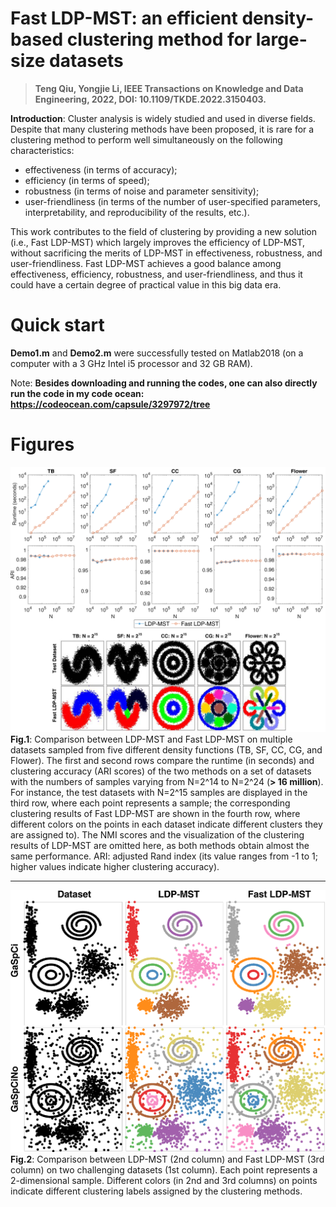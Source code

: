 # Fast LDP-MST: an efficient density-based clustering method for large-size datasets 

>**Teng Qiu, Yongjie Li, IEEE Transactions on Knowledge and Data Engineering, 2022, DOI: 10.1109/TKDE.2022.3150403.**

**Introduction**: Cluster analysis is widely studied and used in diverse
fields. Despite that
many clustering methods have been proposed, it is rare for a clustering
method to perform well simultaneously on the following characteristics:  
* effectiveness (in terms of accuracy);
* efficiency (in terms of speed);
* robustness (in terms of noise and parameter sensitivity);
* user-friendliness (in terms of the number of user-specified parameters,
interpretability, and reproducibility of the results, etc.). 

This work contributes to the field of clustering by providing a new solution (i.e., Fast LDP-MST) which largely improves the efficiency of LDP-MST, without sacrificing the merits of LDP-MST in effectiveness, robustness, and user-friendliness. 
Fast LDP-MST achieves a good balance among effectiveness, efficiency, robustness, and user-friendliness, and thus it could
have a certain degree of practical value in this big data era.

# Quick start
**Demo1.m** and **Demo2.m** were successfully tested on Matlab2018 (on a computer with a 3 GHz Intel i5 processor and 32 GB RAM). 

Note: **Besides downloading and running the codes, one can also directly run the code in my code ocean: https://codeocean.com/capsule/3297972/tree**

# Figures

![Fig.1](https://github.com/Teng-Qiu-Clustering/Fast-LDP-MST-Clustering/blob/main/Result/LDPMST-vs-FastLDPMST_on_TB_SF_CC_CG_Flower.png)
**Fig.1**: Comparison between LDP-MST and Fast LDP-MST on multiple datasets sampled from five different density functions (TB, SF, CC, CG, and Flower). The first and second rows compare the runtime (in seconds) and clustering accuracy
(ARI scores) of the two methods on a set of datasets with the numbers of samples varying from N=2^14 to N=2^24 (**> 16 million**). For instance, the test datasets with N=2^15 samples are displayed in the third row, where each point represents a sample; the corresponding clustering results of Fast LDP-MST are shown in the fourth row, where different colors on the points in each dataset indicate different clusters they are assigned to). The NMI scores and the visualization of the clustering results of LDP-MST are omitted here, as both methods obtain almost the same performance. ARI: adjusted Rand index (its value ranges
from -1 to 1; higher values
indicate higher clustering accuracy). 
 
 
 **** 
 
 ![Fig.2](https://github.com/Teng-Qiu-Clustering/Fast-LDP-MST-Clustering/blob/main/Result/LDPMST-vs-FastLDPMST_on_GSC.png)
**Fig.2**: Comparison between LDP-MST (2nd column) and Fast LDP-MST (3rd column)
on two challenging datasets (1st column). Each point represents a 2-dimensional sample. Different colors (in 2nd and 3rd columns) on points indicate different clustering labels assigned by the clustering methods. 
 
 
